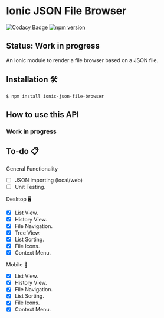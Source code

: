 # Ionic JSON File Browser

[![Codacy Badge](https://api.codacy.com/project/badge/Grade/69ea6eb4cdfe4fe98a8c2d98913faba6)](https://www.codacy.com/app/ryanteo96/ionic-json-file-browser?utm_source=github.com&amp;utm_medium=referral&amp;utm_content=ryanteo96/ionic-json-file-browser&amp;utm_campaign=Badge_Grade) [![npm version](https://badge.fury.io/js/ionic-json-file-browser.svg)](https://badge.fury.io/js/ionic-json-file-browser)

## Status: Work in progress

An Ionic module to render a file browser based on a JSON file.

## Installation 🛠
```sh
$ npm install ionic-json-file-browser
```

## How to use this API
### Work in progress

## To-do 📋
General Functionality 
- [ ] JSON importing (local/web)
- [ ] Unit Testing.

Desktop 🖥
- [x] List View.
- [x] History View.
- [x] File Navigation.
- [x] Tree View.
- [x] List Sorting.
- [x] File Icons.
- [x] Context Menu.

Mobile 📱
- [x] List View.
- [x] History View.
- [x] File Navigation.
- [x] List Sorting.
- [x] File Icons.
- [x] Context Menu.